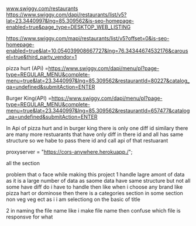 
www.swiggy.com/restaurants
https://www.swiggy.com/dapi/restaurants/list/v5?lat=23.3440997&lng=85.309562&is-seo-homepage-enabled=true&page_type=DESKTOP_WEB_LISTING



https://www.swiggy.com/mapi/restaurants/list/v5?offset=0&is-seo-homepage-enabled=true&lat=10.054039908667727&lng=76.34344674532176&carousel=true&third_party_vendor=1
 


<!-- rest Menu -->
pizza hurt (APi) =https://www.swiggy.com/dapi/menu/pl?page-type=REGULAR_MENU&complete-menu=true&lat=23.3440997&lng=85.309562&restaurantId=80227&catalog_qa=undefined&submitAction=ENTER

Burger King(API) =https://www.swiggy.com/dapi/menu/pl?page-type=REGULAR_MENU&complete-menu=true&lat=23.3440997&lng=85.309562&restaurantId=657477&catalog_qa=undefined&submitAction=ENTER

In  Api of pizza hurt and in burger king there is only one diff id similary there are many more restuarants that have only diff in there id and all has same structure  so we habe to pass there id and call api of that restuarant 

    
proxyserver = "https://cors-anywhere.herokuapp./"; 



all the section 




problem that  o face while making this project 
1 handle lagre amont of data as it is a large number of data as saome data have same structure but not all some have diff do i have to handle then like when i choose any brand like pizza hart or dominose then there  is a categories  section in some section  non veg veg ect 
as i i am selectiong on the basic of title 





2 in naming the file name like i make file name then confuse which file is responsve for what 
